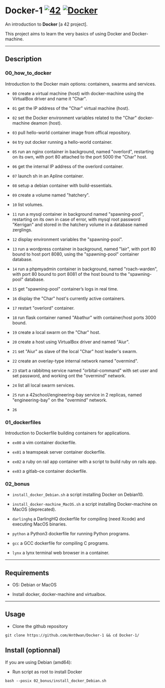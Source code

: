 # Docker-1 [![42](https://i.imgur.com/9NXfcit.jpg)](i.imgur.com/9NXfcit.jpg) [![Docker](https://imgur.com/r7z0QOR.png)](imgur.com/r7z0QOR.png)

An introduction to **Docker** [a 42 project].

This project aims to learn the very basics of using Docker and Docker-machine.

---

## Description

### 00_how_to_docker

Introduction to the Docker main options: containers, swarms and services.

- `00` create a virtual machine (host) with docker-machine using the VirtualBox driver and name it "Char".

- `01` get the IP address of the "Char" virtual machine (host).

- `02` set the Docker environment variables related to the "Char" docker-machine deamon (host).

- `03` pull hello-world container image from offical repository.

- `04` try out docker running a hello-world container.

- `05` run an nginx container in background, named "overlord", restarting on its own, with port 80 attached to the port 5000 the "Char" host.

- `06` get the internal IP address of the overlord container.

- `07` launch sh in an Apline container.

- `08` setup a debian container with build-essentials.

- `09` create a volume named "hatchery".

- `10` list volumes.

- `11` run a mysql container in background named "spawning-pool", restarting on its own in case of error, with mysql root password "Kerrigan" and stored in the hatchery volume in a database named zerglings.

- `12` display environment variables the "spawning-pool".

- `13` run a wordpress container in background, named "lair", with port 80 bound to host port 8080, using the "spawning-pool" container database.

- `14` run a phpmyadmin container in background, named "roach-warden", with port 80 bound to port 8081 of the host bound to the "spawning-pool" database.

- `15` get "spawning-pool" container’s logs in real time.

- `16` display the "Char" host's currently active containers.

- `17` restart "overlord" container.

- `18` run flask container named "Abathur" with container/host ports 3000 bound.

- `19` create a local swarm on the "Char" host.

- `20` create a host using VirtualBox driver and named "Aiur".

- `21` set "Aiur" as slave of the local "Char" host leader's swarm.

- `22` create an overlay-type internal network named "overmind".

- `23` start a rabbitmq service named "orbital-command" with set user and set password, and working ont the "overmind" network.

- `24` list all local swarm services.

- `25` run a 42school/engineering-bay service in 2 replicas, named "engineering-bay" on the "overmind" network.

- `26`

### 01_dockerfiles

Introduction to Dockerfile building containers for applications.

- `ex00` a vim container dockerfile.

- `ex01` a teamspeak server container dockerfile.

- `ex02` a ruby on rail app container with a script to build ruby on rails app.

- `ex03` a gitlab-ce container dockerfile.

### 02_bonus

- `install_docker_Debian.sh` a script installing Docker on Debian10.

- `install_docker-machine_MacOS.sh` a script installing Docker-machine on MacOS (deprecated).

- `darlinghq` a DarlingHQ dockerfile for compiling (need Xcode) and executing MacOS binaries.

- `python` a Python3 dockerfile for running Python programs.

- `gcc` a GCC dockerfile for compiling C programs.

- `lynx` a lynx terminal web browser in a container.

---

## Requirements

- OS: Debian or MacOS

- Install docker, docker-machine and virtualbox.

---

## Usage

- Clone the github repository

```shell=
git clone https://github.com/Ant0wan/Docker-1 && cd Docker-1/
```

## Install (optionnal)

If you are using Debian (amd64):

- Run script as root to install Docker

```shell=
bash --posix 02_bonus/install_docker_Debian.sh
```
